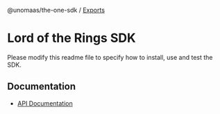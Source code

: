 @unomaas/the-one-sdk / [Exports](modules.md)

# Lord of the Rings SDK

Please modify this readme file to specify how to install, use and test the SDK.

## Documentation

- [API Documentation](./docs/index.html)
